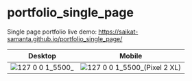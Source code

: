 # portfolio_single_page

Single page portfolio
live demo: <https://saikat-samanta.github.io/portfolio_single_page/>

| Desktop                                                                                                                   | Mobile                                                                                                                                |
| ------------------------------------------------------------------------------------------------------------------------- | ------------------------------------------------------------------------------------------------------------------------------------- |
| ![127 0 0 1_5500_](https://user-images.githubusercontent.com/72792049/138161036-9d24a3d3-43ad-451a-a217-13b1bf3dd9ea.png) | ![127 0 0 1_5500_(Pixel 2 XL)](https://user-images.githubusercontent.com/72792049/138161077-59a16f79-4166-4a95-bc46-1e83eb0bf4a4.png) |
